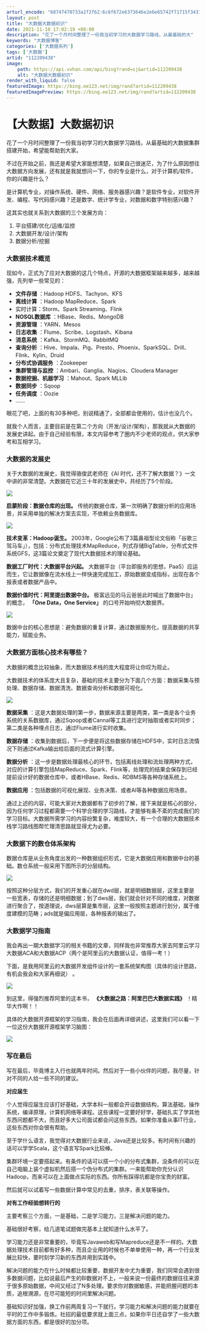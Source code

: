 ```yaml
---
arturl_encode: "68747470733a2f2f62:6c6f672e6373646e2e6e65742f71715f34313839333237342f:61727469636c652f64657461696c732f313132323039343338"
layout: post
title: "大数据大数据初识"
date: 2021-11-10 17:02:19 +08:00
description: "花了一个月时间整理了一份我当初学习的大数据学习路线，从最基础的大"
keywords: "大数据博客"
categories: ['大数据系列']
tags: ['大数据']
artid: "112209438"
image:
    path: https://api.vvhan.com/api/bing?rand=sj&artid=112209438
    alt: "大数据大数据初识"
render_with_liquid: false
featuredImage: https://bing.ee123.net/img/rand?artid=112209438
featuredImagePreview: https://bing.ee123.net/img/rand?artid=112209438
---
```


# 【大数据】大数据初识

花了一个月时间整理了一份我当初学习的大数据学习路线，从最基础的大数据集群搭建开始，希望能帮助到大家。

不过在开始之前，我还是希望大家能想清楚，如果自己很迷茫，为了什么原因想往大数据方向发展，还有就是我就想问一下，你的专业是什么，对于计算机/软件，你的兴趣是什么？

是计算机专业，对操作系统、硬件、网络、服务器感兴趣？是软件专业，对软件开发、编程、写代码感兴趣？还是数学、统计学专业，对数据和数字特别感兴趣？

这其实也就关系到大数据的三个发展方向：

1. 平台搭建/优化/运维/监控
2. 大数据开发/设计/架构
3. 数据分析/挖掘

### **大数据技术概览**

现如今，正式为了应对大数据的这几个特点，开源的大数据框架越来越多，越来越强，先列举一些常见的：

* **文件存储**
  ：Hadoop HDFS、Tachyon、KFS
* **离线计算**
  ：Hadoop MapReduce、Spark
* 实时计算：Storm、Spark Streaming、Flink
* **NOSQL数据库**
  ：HBase、Redis、MongoDB
* **资源管理**
  ：YARN、Mesos
* **日志收集**
  ：Flume、Scribe、Logstash、Kibana
* **消息系统**
  ：Kafka、StormMQ、RabbitMQ
* **查询分析**
  ：Hive、Impala、Pig、Presto、Phoenix、SparkSQL、Drill、Flink、Kylin、Druid
* **分布式协调服务**
  ：Zookeeper
* **集群管理与监控**
  ：Ambari、Ganglia、Nagios、Cloudera Manager
* **数据挖掘、机器学习**
  ：Mahout、Spark MLLib
* **数据同步**
  ：Sqoop
* **任务调度**
  ：Oozie
* ……

眼花了吧，上面的有30多种吧，别说精通了，全部都会使用的，估计也没几个。

就我个人而言，主要目前是在第二个方向（开发/设计/架构），那我就从大数据的发展史讲起。由于自己经验有限，本文内容参考了圈内不少老师的观点，供大家参考和互相学习。

### **大数据的发展史**

关于大数据的发展史，我觉得骆俊武老师在《AI 时代，还不了解大数据？》一文中讲的非常清楚。大数据在它近三十年的发展史中，共经历了5个阶段。

![](https://i-blog.csdnimg.cn/blog_migrate/9c14f96f75b14a4e234db188cf6e2adf.jpeg)

**启蒙阶段：数据仓库的出现。**
传统的数据仓库，第一次明确了数据分析的应用场景，并采用单独的解决方案去实现，不依赖业务数据库。

![](https://i-blog.csdnimg.cn/blog_migrate/d3c6a0cb8d3308b2259f3def86b8d61a.png)

**技术变革：Hadoop诞生。**
2003年，Google公布了3篇鼻祖型论文俗称「谷歌三驾马车」），包括：分布式处理技术MapReduce，列式存储BigTable，分布式文件系统GFS，这3篇论文奠定了现代大数据技术的理论基础。

**数据工厂时代：大数据平台兴起。**
大数据平台（平台即服务的思想，PaaS）应运而生，它让数据像在流水线上一样快速完成加工，原始数据变成指标，出现在各个报表或者数据产品中。

**数据价值时代：阿里提出数据中台。**
极富远见的马云爸爸此时喊出了数据中台」的概念，
**「One Data，One Service」**
的口号开始响彻大数据界。

![](https://i-blog.csdnimg.cn/blog_migrate/49d94508e0543e6c137e9a3aa4e2fcd4.jpeg)

数据中台的核心思想是：避免数据的重复计算，通过数据服务化，提高数据的共享能力，赋能业务。

### **大数据方面核心技术有哪些？**

大数据的概念比较抽象，而大数据技术栈的庞大程度将让你叹为观止。

大数据技术的体系庞大且复杂，基础的技术主要分为下面几个方面：数据采集与预处理、数据存储、数据清洗、数据查询分析和数据可视化。

![](https://i-blog.csdnimg.cn/blog_migrate/7ba5ae12fed050ae17c307bbc1fd407e.jpeg)

**数据采集**
：这是大数据处理的第一步，数据来源主要是两类，第一类是各个业务系统的关系数据库，通过Sqoop或者Cannal等工具进行定时抽取或者实时同步；第二类是各种埋点日志，通过Flume进行实时收集。

**数据存储**
：收集到数据后，下一步便是将这些数据存储在HDFS中，实时日志流情况下则通过Kafka输出给后面的流式计算引擎。

**数据分析**
：这一步是数据处理最核心的环节，包括离线处理和流处理两种方式，对应的计算引擎包括MapReduce、Spark、Flink等，处理完的结果会保存到已经提前设计好的数据仓库中，或者HBase、Redis、RDBMS等各种存储系统上。

**数据应用**
：包括数据的可视化展现、业务决策、或者AI等各种数据应用场景。

通过上述的内容，可能大家对大数据都有了初步的了解，接下来就是核心的部分，因为任何学习过程都需要一个科学合理的学习路线，才能够有条不紊的完成我们的学习目标。大数据所需学习的内容纷繁复杂，难度较大，有一个合理的大数据技术栈学习路线图帮忙理清思路就显得尤为必要。

### **大数据下的数仓体系架构**

数据仓库是从业务角度出发的一种数据组织形式，它是大数据应用和数据中台的基础。数仓系统一般采用下图所示的分层结构。

![](https://i-blog.csdnimg.cn/blog_migrate/4ba3d24315b563c7d6ee7bc1c8d87ecb.jpeg)

按照这种分层方式，我们的开发重心就在dwd层，就是明细数据层，这里主要是一些宽表，存储的还是明细数据；到了dws层，我们就会针对不同的维度，对数据进行聚合了，按道理说，dws层算是集市层，这里一般按照主题进行划分，属于维度建模的范畴；ads就是偏应用层，各种报表的输出了。

### **大数据学习指南**

我会再出一期大数据学习的相关书籍的文章，同样我也非常推荐大家去阿里云学习大数据ACA和大数据ACP（两个是阿里云的大数据认证，值得一考！）

下面，是我用阿里云的大数据开发组件设计的一套系统架构图（具体的设计思路，有机会我会和大家再细说） 。

![](https://i-blog.csdnimg.cn/blog_migrate/3d95fdfffac146b277e01b01278553cb.jpeg)

到这里，得强烈推荐阿里的这本书，
**《大数据之路：阿里巴巴大数据实践》**
！精华大作啊！！

具体的大数据开源框架的学习指南，我会在后面再详细讲述，这里我们可以看一下一位这份大数据开源框架学习脑图：

![](https://i-blog.csdnimg.cn/blog_migrate/76db8da87b43f546124b0097d0b4f443.jpeg)

### 写在最后

写在最后，毕竟博主入行也就两年时间。然后对于一些小伙伴的问题，我尽量，针对不同的人给一些不同的建议。

**对应届生**

个人觉得应届生应该打好基础，大学本科一般都会开设数据结构，算法基础，操作系统，编译原理，计算机网络等课程。这些课程一定要好好学，基础扎实了学其他东西问题都不大，而且好多大公司面试都会问这些东西。如果你准备从事IT行业，这些东西对你会很有帮助。

至于学什么语言，我觉得对大数据行业来说，Java还是比较多。有时间有兴趣的话可以学学Scala，这个语言写Spark比较棒。

集群环境一定要搭起来。有条件的话可以搭一个小的分布式集群，没条件的可以在自己电脑上装个虚拟机然后搭一个伪分布式的集群。一来能帮助你充分认识Hadoop，而来可以在上面做点实际的东西。你所有踩得坑都是你宝贵的财富。

然后就可以试着写一些数据计算中常见的去重，排序，表关联等操作。

**对有工作经验想转行的**

主要考察三个方面，一是基础，二是学习能力，三是解决问题的能力。

基础很好考察，给几道笔试题做完基本上就知道什么水平了。

学习能力还是非常重要的，毕竟写Javaweb和写Mapreduce还是不一样的。大数据处理技术目前都有好多种，而且企业用的时候也不单单使用一种，再一个行业发展比较快，要时刻学习新的东西并用到实践中。

解决问题的能力在什么时候都比较重要，数据开发中尤为重要，我们同常会遇到很多数据问题，比如说最后产生的BI数据对不上，一般来说一份最终的数据往往来源于很多原始数据，中间又经过了N多处理。要求你对数据敏感，并能把握问题的本质，追根溯源，在尽可能短的时间里解决问题。

基础知识好加强，换工作前两周复习一下就行。学习能力和解决问题的能力就要在平时的工作中多锻炼。社招的最低要求就上面三点，如果你平日还自学了一些大数据方面的东西，都是很好的加分项。